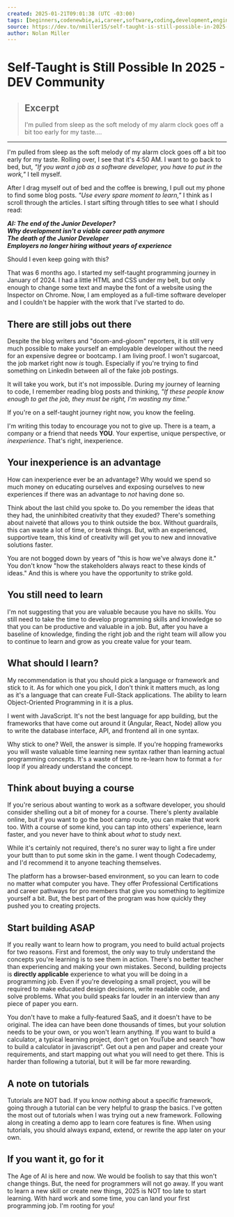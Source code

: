 ```yaml
---
created: 2025-01-21T09:01:38 (UTC -03:00)
tags: [beginners,codenewbie,ai,career,software,coding,development,engineering,inclusive,community]
source: https://dev.to/nmiller15/self-taught-is-still-possible-in-2025-546d?
author: Nolan Miller
---
```


# Self-Taught is Still Possible In 2025 - DEV Community

> ## Excerpt
> I'm pulled from sleep as the soft melody of my alarm clock goes off a bit too early for my taste....

---
I'm pulled from sleep as the soft melody of my alarm clock goes off a bit too early for my taste. Rolling over, I see that it's 4:50 AM. I want to go back to bed, but, _"If you want a job as a software developer, you have to put in the work,"_ I tell myself.

After I drag myself out of bed and the coffee is brewing, I pull out my phone to find some blog posts. _"Use every spare moment to learn,"_ I think as I scroll through the articles. I start sifting through titles to see what I should read:

_**AI: The end of the Junior Developer?**_  
_**Why development isn't a viable career path anymore**_  
_**The death of the Junior Developer**_  
_**Employers no longer hiring without years of experience**_

Should I even keep going with this?

That was 6 months ago. I started my self-taught programming journey in January of 2024. I had a little HTML and CSS under my belt, but only enough to change some text and maybe the font of a website using the Inspector on Chrome. Now, I am employed as a full-time software developer and I couldn't be happier with the work that I've started to do.

## [](https://dev.to/nmiller15/self-taught-is-still-possible-in-2025-546d?#there-are-still-jobs-out-there)There are still jobs out there

Despite the blog writers and "doom-and-gloom" reporters, it is still very much possible to make yourself an employable developer without the need for an expensive degree or bootcamp. I am living proof. I won't sugarcoat, the job market right now _is_ tough. Especially if you're trying to find something on LinkedIn between all of the fake job postings.

It will take you work, but it's not impossible. During my journey of learning to code, I remember reading blog posts and thinking, _"If these people know enough to get the job, they must be right, I'm wasting my time."_

If you're on a self-taught journey right now, you know the feeling.

I'm writing this today to encourage you not to give up. There is a team, a company or a friend that needs **YOU**. Your expertise, unique perspective, or _inexperience_. That's right, inexperience.

## [](https://dev.to/nmiller15/self-taught-is-still-possible-in-2025-546d?#your-inexperience-is-an-advantage)Your inexperience is an advantage

How can inexperience ever be an advantage? Why would we spend so much money on educating ourselves and exposing ourselves to new experiences if there was an advantage to _not_ having done so.

Think about the last child you spoke to. Do you remember the ideas that they had, the uninhibited creativity that they exuded? There's something about naiveté that allows you to think outside the box. Without guardrails, this can waste a lot of time, or break things. But, with an experienced, supportive team, this kind of creativity will get you to new and innovative solutions faster.

You are not bogged down by years of "this is how we've always done it." You don't know "how the stakeholders always react to these kinds of ideas." And this is where you have the opportunity to strike gold.

## [](https://dev.to/nmiller15/self-taught-is-still-possible-in-2025-546d?#you-still-need-to-learn)You still need to learn

I'm not suggesting that you are valuable because you have no skills. You still need to take the time to develop programming skills and knowledge so that you can be productive and valuable in a job. But, after you have a baseline of knowledge, finding the right job and the right team will allow you to continue to learn and grow as you create value for your team.

## [](https://dev.to/nmiller15/self-taught-is-still-possible-in-2025-546d?#what-should-i-learn)What should I learn?

My recommendation is that you should pick a language or framework and stick to it. As for which one you pick, I don't think it matters much, as long as it's a language that can create Full-Stack applications. The ability to learn Object-Oriented Programming in it is a plus.

I went with JavaScript. It's not the best language for app building, but the frameworks that have come out around it (Angular, React, Node) allow you to write the database interface, API, and frontend all in one syntax.

Why stick to one? Well, the answer is simple. If you're hopping frameworks you will waste valuable time learning new syntax rather than learning actual programming concepts. It's a waste of time to re-learn how to format a `for` loop if you already understand the concept.

## [](https://dev.to/nmiller15/self-taught-is-still-possible-in-2025-546d?#think-about-buying-a-course)Think about buying a course

If you're serious about wanting to work as a software developer, you should consider shelling out a bit of money for a course. There's plenty available online, but if you want to go the boot camp route, you can make that work too. With a course of some kind, you can tap into others' experience, learn faster, and you never have to think about _what_ to study next.

While it's certainly not required, there's no surer way to light a fire under your butt than to put some skin in the game. I went though Codecademy, and I'd recommend it to anyone teaching themselves.

The platform has a browser-based environment, so you can learn to code no matter what computer you have. They offer Professional Certifications and career pathways for pro members that give you something to legitimize yourself a bit. But, the best part of the program was how quickly they pushed you to creating projects.

## [](https://dev.to/nmiller15/self-taught-is-still-possible-in-2025-546d?#start-building-asap)Start building ASAP

If you really want to learn how to program, you need to build actual projects for two reasons. First and foremost, the only way to truly understand the concepts you're learning is to see them in action. There's no better teacher than experiencing and making your own mistakes. Second, building projects is **directly applicable** experience to what you will be doing in a programming job. Even if you're developing a small project, you will be required to make educated design decisions, write readable code, and solve problems. What you build speaks far louder in an interview than any piece of paper you earn.

You don't have to make a fully-featured SaaS, and it doesn't have to be original. The idea can have been done thousands of times, but your solution needs to be your own, or you won't learn anything. If you want to build a calculator, a typical learning project, don't get on YouTube and search "how to build a calculator in javascript". Get out a pen and paper and create your requirements, and start mapping out what you will need to get there. This is harder than following a tutorial, but it will be far more rewarding.

## [](https://dev.to/nmiller15/self-taught-is-still-possible-in-2025-546d?#a-note-on-tutorials)A note on tutorials

Tutorials are NOT bad. If you know _nothing_ about a specific framework, going through a tutorial can be very helpful to grasp the basics. I've gotten the most out of tutorials when I was trying out a new framework. Following along in creating a demo app to learn core features is fine. When using tutorials, you should always expand, extend, or rewrite the app later on your own.

## [](https://dev.to/nmiller15/self-taught-is-still-possible-in-2025-546d?#if-you-want-it-go-for-it)If you want it, go for it

The Age of AI is here and now. We would be foolish to say that this won't change things. But, the need for programmers will not go away. If you want to learn a new skill or create new things, 2025 is NOT too late to start learning. With hard work and some time, you can land your first programming job. I'm rooting for you!
